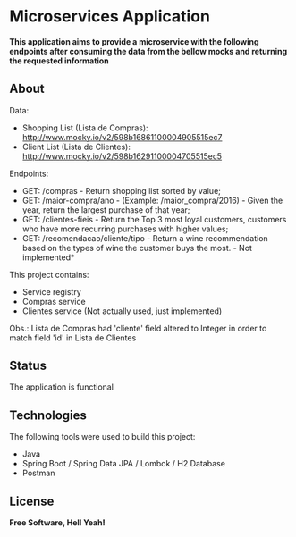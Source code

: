 # Microservices Application

#### This application aims to provide a microservice with the following endpoints after consuming the data from the bellow mocks and returning the requested information

## About

Data:
- Shopping List (Lista de Compras): http://www.mocky.io/v2/598b16861100004905515ec7
- Client List (Lista de Clientes): http://www.mocky.io/v2/598b16291100004705515ec5

Endpoints:
- GET: /compras - Return shopping list sorted by value;
- GET: /maior-compra/ano - (Example: /maior_compra/2016) - Given the year, return the largest purchase of that year;
- GET: /clientes-fieis - Return the Top 3 most loyal customers, customers who have more recurring purchases with higher values;
- GET: /recomendacao/cliente/tipo - Return a wine recommendation based on the types of wine the customer buys the most. - Not implemented*

This project contains:
- Service registry
- Compras service
- Clientes service (Not actually used, just implemented)

Obs.: Lista de Compras had 'cliente' field altered to Integer in order to match field 'id' in Lista de Clientes   

## Status

The application is functional

## Technologies

The following tools were used to build this project:

- Java
- Spring Boot / Spring Data JPA / Lombok / H2 Database 
- Postman

## License

**Free Software, Hell Yeah!**